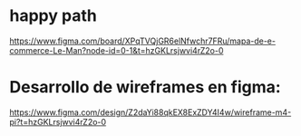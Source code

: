 # happy path

https://www.figma.com/board/XPqTVQjGR6elNfwchr7FRu/mapa-de-e-commerce-Le-Man?node-id=0-1&t=hzGKLrsjwvi4rZ2o-0

# Desarrollo de wireframes en figma:

https://www.figma.com/design/Z2daYi88qkEX8ExZDY4I4w/wireframe-m4-pi?t=hzGKLrsjwvi4rZ2o-0
